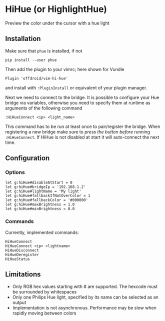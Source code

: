 # HiHue (or HighlightHue)
Preview the color under the cursor with a hue light

## Installation
Make sure that `phue` is installed, if not
```
pip install --user phue
```
Then add the plugin to your vimrc; here shown for Vundle
```vimscript
Plugin 'offdroid/vim-hi-hue'
```
and install with `:PluginInstall` or equivalent of your plugin manager.

Next we need to connect to the bridge.
It is possible to configure your Hue bridge via variables, otherwise you need to specify them at runtime as arguments of the following command
```
:HiHueConnect <ip> <light_name>
```
This command has to be run at least once to pair/register the bridge.
When registering a new bridge make sure to _press the button before_ running `:HiHueConnect`.
If HiHue is not disabled at start it will auto-connect the next time.

## Configuration

### Options
```vimscript
let g:hiHue#disableAtStart = 0
let g:hiHue#bridgeIp = '192.168.1.2'
let g:hiHue#lightName = 'My light'
let g:hiHue#fallbackIfNotOverColor = 1
let g:hiHue#fallbackColor = '#000000'
let g:hiHue#maxBrightness = 1.0
let g:hiHue#minBrightness = 0.0
```

### Commands

Currently, implemented commands:
```
HiHueConnect
HiHueConnect <ip> <lightname>
HiHueDisconnect
HiHueDeregister
HiHueStatus
```

## Limitations
- Only RGB hex values starting with # are supported. The hexcode must be surrounded by whitespaces
- Only one Philips Hue light, specified by its name can be selected as an output
- Implementation is not asynchronous. Performance may be slow when rapidly moving between colors
